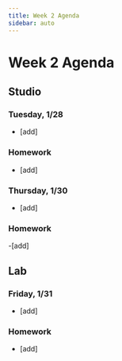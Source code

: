 ```yaml
---
title: Week 2 Agenda
sidebar: auto
---
```


# Week 2 Agenda

## Studio

### Tuesday, 1/28

- [add]

### Homework

- [add]

### Thursday, 1/30

- [add]

### Homework

-[add]

## Lab

### Friday, 1/31

- [add]

### Homework

- [add]
